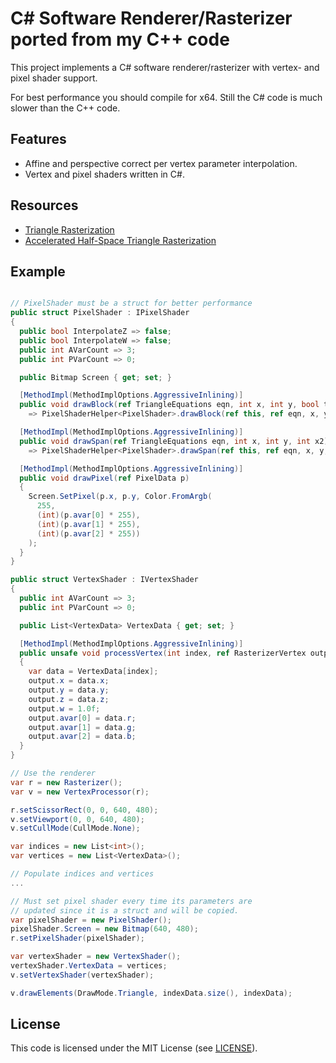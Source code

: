 # C# Software Renderer/Rasterizer ported from my C++ code

This project implements a C# software renderer/rasterizer with vertex- and
pixel shader support.

For best performance you should compile for x64. Still the C# code is much slower than the C++ code.

## Features
* Affine and perspective correct per vertex parameter interpolation.
* Vertex and pixel shaders written in C#.

## Resources

* [Triangle Rasterization](http://www.cs.unc.edu/~blloyd/comp770/Lecture08.pdf)
* [Accelerated Half-Space Triangle Rasterization](https://www.researchgate.net/publication/286441992_Accelerated_Half-Space_Triangle_Rasterization)

## Example

```csharp

// PixelShader must be a struct for better performance
public struct PixelShader : IPixelShader
{
  public bool InterpolateZ => false;
  public bool InterpolateW => false;
  public int AVarCount => 3;
  public int PVarCount => 0;

  public Bitmap Screen { get; set; }

  [MethodImpl(MethodImplOptions.AggressiveInlining)]
  public void drawBlock(ref TriangleEquations eqn, int x, int y, bool testEdges)
    => PixelShaderHelper<PixelShader>.drawBlock(ref this, ref eqn, x, y, testEdges);

  [MethodImpl(MethodImplOptions.AggressiveInlining)]
  public void drawSpan(ref TriangleEquations eqn, int x, int y, int x2)
    => PixelShaderHelper<PixelShader>.drawSpan(ref this, ref eqn, x, y, x2);

  [MethodImpl(MethodImplOptions.AggressiveInlining)]
  public void drawPixel(ref PixelData p)
  {
    Screen.SetPixel(p.x, p.y, Color.FromArgb(
      255,
      (int)(p.avar[0] * 255),
      (int)(p.avar[1] * 255),
      (int)(p.avar[2] * 255))
    );
  }
}

public struct VertexShader : IVertexShader
{
  public int AVarCount => 3;
  public int PVarCount => 0;

  public List<VertexData> VertexData { get; set; }

  [MethodImpl(MethodImplOptions.AggressiveInlining)]
  public unsafe void processVertex(int index, ref RasterizerVertex output)
  {
    var data = VertexData[index];
    output.x = data.x;
    output.y = data.y;
    output.z = data.z;
    output.w = 1.0f;
    output.avar[0] = data.r;
    output.avar[1] = data.g;
    output.avar[2] = data.b;
  }
}

// Use the renderer
var r = new Rasterizer();
var v = new VertexProcessor(r);

r.setScissorRect(0, 0, 640, 480);
v.setViewport(0, 0, 640, 480);
v.setCullMode(CullMode.None);

var indices = new List<int>();
var vertices = new List<VertexData>();

// Populate indices and vertices
...

// Must set pixel shader every time its parameters are 
// updated since it is a struct and will be copied.
var pixelShader = new PixelShader();
pixelShader.Screen = new Bitmap(640, 480);
r.setPixelShader(pixelShader);

var vertexShader = new VertexShader();
vertexShader.VertexData = vertices;
v.setVertexShader(vertexShader);

v.drawElements(DrawMode.Triangle, indexData.size(), indexData);

```

## License

This code is licensed under the MIT License (see [LICENSE](LICENSE)).